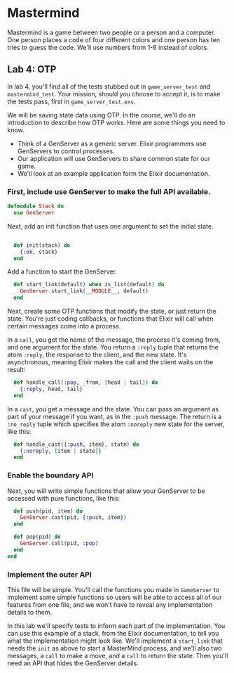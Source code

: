 # Mastermind

Mastermind is a game between two people or a person and a computer. One person places a code of four different colors and one person has ten tries to guess the code. We'll use numbers from 1-6 instead of colors. 

## Lab 4: OTP

In lab 4, you'll find all of the tests stubbed out in `game_server_test` and `mastermind_test`. Your mission, should you choose to accept it, is to make the tests pass, first in `game_server_test.exs`. 

We will be saving state data using OTP. In the course, we'll do an introduction to describe how OTP works. Here are some things you need to know. 

- Think of a GenServer as a generic server. Elixir programmers use GenServers to control processes. 
- Our application will use GenServers to share common state for our game. 
- We'll look at an example application form the Elixir documentation. 

### First, include use GenServer to make the full API available.

```Elixir
defmodule Stack do
  use GenServer

```

Next, add an init function that uses one argument to set the initial state. 


```Elixir

  def init(stack) do
    {:ok, stack}
  end

```

Add a function to start the GenServer. 


```Elixir
  def start_link(default) when is_list(default) do
    GenServer.start_link(__MODULE__, default)
  end
```

Next, create some OTP functions that modify the state, or just return the state. You're just coding callbacks, or functions that Elixir will call when certain messages come into a process.  

In a `call`, you get the name of the message, the process it's coming from, and one argument for the state. You return a `:reply` tuple that returns the atom `:reply`, the response to the client, and the new state. It's asynchronous, meaning Elixir makes the call and the client waits on the result: 

```Elixir
  def handle_call(:pop, _from, [head | tail]) do
    {:reply, head, tail}
  end
```

In a `cast`, you get a message and the state. You can pass an argument as part of your message if you want, as in the `:push` message. The return is a `:no_reply` tuple which specifies the atom `:noreply` new state for the server, like this: 

```Elixir
  def handle_cast({:push, item}, state) do
    {:noreply, [item | state]}
  end
```

### Enable the boundary API

Next, you will write simple functions that allow your GenServer to be accessed with pure functions, like this: 

```Elixir
  def push(pid, item) do
    GenServer.cast(pid, {:push, item})
  end

  def pop(pid) do
    GenServer.call(pid, :pop)
  end
end
```

### Implement the outer API

This file will be simple. You'll call the functions you made in `GameServer` to implement some simple functions so users will be able to access all of our features from one file, and we won't have to reveal any implementation details to them.  

In this lab we'll specify tests to inform each part of the implementation. You can use this example of a stack, from the Elixir documentation, to tell you what the implementation might look like. We'll implement a `start_link` that needs the `init` as above to start a MasterMind process, and we'll also two messages, a `call` to make a move, and a `call` to return the state. Then you'll need an API that hides the GenServer details. 
